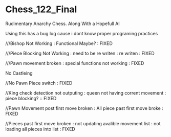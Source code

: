 # Chess_122_Final
Rudimentary Anarchy Chess. Along With a Hopefull AI

Using this has a bug log cause i dont know proper programing practices

///Bishop Not Working : Functional Maybe? : FIXED 

///Piece Blocking Not Working : need to be re writen : re writen : FIXED

///Pawn movement broken  :  special functions not working : FIXED

No Castleing

//No Pawn Piece switch : FIXED

//King check detection not outputing : queen not having corrent movement : piece blocking? :: FIXED

//Pawn Movement post first move broken : All piece past first move broke : FIXED

//Pieces past first move broken : not updating avalible movement list : not loading all pieces into list : FIXED
